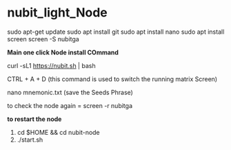 # nubit_light_Node

sudo apt-get update
sudo apt install git
sudo apt install nano
sudo apt install screen 
screen -S nubitga

**Main one click Node install COmmand**

curl -sL1 https://nubit.sh | bash

CTRL + A + D (this command is used to switch the running matrix Screen)

nano mnemonic.txt (save the Seeds Phrase)

to check the node again = screen -r nubitga

**to restart the node**

1) cd $HOME && cd nubit-node
2) ./start.sh

